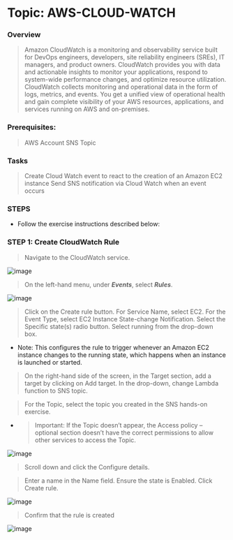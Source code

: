 # Topic: AWS-CLOUD-WATCH

### Overview 
> Amazon CloudWatch is a monitoring and observability service built for DevOps engineers, developers, site reliability engineers (SREs), IT managers, and product owners. CloudWatch provides you with data and actionable insights to monitor your applications, respond to system-wide performance changes, and optimize resource utilization. CloudWatch collects monitoring and operational data in the form of logs, metrics, and events. You get a unified view of operational health and gain complete visibility of your AWS resources, applications, and services running on AWS and on-premises. 

### Prerequisites:
> AWS Account
> SNS Topic 

### Tasks
> Create Cloud Watch event to react to the creation of an Amazon EC2 instance
> Send SNS notification via Cloud Watch when an event occurs

### STEPS
- Follow the exercise instructions described below:

### STEP 1: Create CloudWatch Rule
> Navigate to the CloudWatch service.

![image](https://user-images.githubusercontent.com/40290711/170534195-e8d5553c-fe1a-4918-bef4-1aa2acf52ee1.png)

> On the left-hand menu, under ***Events***, select ***Rules***.

![image](https://user-images.githubusercontent.com/40290711/170538008-f14e650f-9589-4292-991d-ea81ca7ff4ce.png)

> Click on the Create rule button.
> For Service Name, select EC2.
> For the Event Type, select EC2 Instance State-change Notification.
> Select the Specific state(s) radio button. Select running from the drop-down box.

- Note: This configures the rule to trigger whenever an Amazon EC2 instance changes to the running state, which happens when an instance is launched or started.

> On the right-hand side of the screen, in the Target section, add a target by clicking on Add target.
In the drop-down, change Lambda function to SNS topic.

> For the Topic, select the topic you created in the SNS hands-on exercise.

- >Important: If the Topic doesn’t appear, the Access policy – optional section doesn’t have the correct permissions to allow other services to access the Topic.

![image](https://user-images.githubusercontent.com/40290711/170803973-f2d6c77b-2f38-4d79-b5d3-ed5e29679dc8.png)

> Scroll down and click the Configure details.

> Enter a name in the Name field. Ensure the state is Enabled. Click Create rule.

![image](https://user-images.githubusercontent.com/40290711/170804115-a88f5d2e-989e-4d6d-9d1e-898b304b920e.png)

> Confirm that the rule is created

![image](https://user-images.githubusercontent.com/40290711/170825768-f1314842-b36d-4ebb-89c0-69bda5d72707.png)


